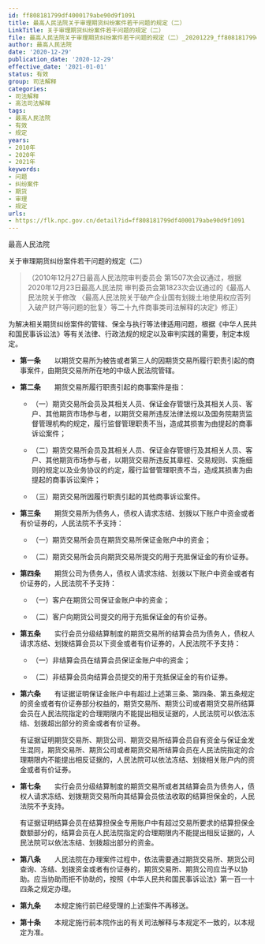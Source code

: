 ```yaml
---
id: ff808181799df4000179abe90d9f1091
title: 最高人民法院关于审理期货纠纷案件若干问题的规定（二）
LinkTitle: 关于审理期货纠纷案件若干问题的规定（二）
file: 最高人民法院关于审理期货纠纷案件若干问题的规定（二）_20201229_ff808181799df4000179abe90d9f1091.docx
author: 最高人民法院
date: '2020-12-29'
publication_date: '2020-12-29'
effective_date: '2021-01-01'
status: 有效
group: 司法解释
categories:
- 司法解释
- 高法司法解释
tags:
- 最高人民法院
- 有效
- 规定
years:
- 2010年
- 2020年
- 2021年
keywords:
- 问题
- 纠纷案件
- 期货
- 审理
- 规定
urls:
- https://flk.npc.gov.cn/detail?id=ff808181799df4000179abe90d9f1091
---
```


最高人民法院

关于审理期货纠纷案件若干问题的规定（二）

> （2010年12月27日最高人民法院审判委员会
> 第1507次会议通过，根据2020年12月23日最高人民法院
> 审判委员会第1823次会议通过的《最高人民法院关于修改
> 〈最高人民法院关于破产企业国有划拨土地使用权应否列入破产财产等问题的批复〉等二十九件商事类司法解释的决定》修正）

为解决相关期货纠纷案件的管辖、保全与执行等法律适用问题，根据《中华人民共和国民事诉讼法》等有关法律、行政法规的规定以及审判实践的需要，制定本规定。

- **第一条**　　以期货交易所为被告或者第三人的因期货交易所履行职责引起的商事案件，由期货交易所所在地的中级人民法院管辖。

- **第二条**　　期货交易所履行职责引起的商事案件是指：

  - （一）期货交易所会员及其相关人员、保证金存管银行及其相关人员、客户、其他期货市场参与者，以期货交易所违反法律法规以及国务院期货监督管理机构的规定，履行监督管理职责不当，造成其损害为由提起的商事诉讼案件；

  - （二）期货交易所会员及其相关人员、保证金存管银行及其相关人员、客户、其他期货市场参与者，以期货交易所违反其章程、交易规则、实施细则的规定以及业务协议的约定，履行监督管理职责不当，造成其损害为由提起的商事诉讼案件；

  - （三）期货交易所因履行职责引起的其他商事诉讼案件。

- **第三条**　　期货交易所为债务人，债权人请求冻结、划拨以下账户中资金或者有价证券的，人民法院不予支持：

  - （一）期货交易所会员在期货交易所保证金账户中的资金；

  - （二）期货交易所会员向期货交易所提交的用于充抵保证金的有价证券。

- **第四条**　　期货公司为债务人，债权人请求冻结、划拨以下账户中资金或者有价证券的，人民法院不予支持：

  - （一）客户在期货公司保证金账户中的资金；

  - （二）客户向期货公司提交的用于充抵保证金的有价证券。

- **第五条**　　实行会员分级结算制度的期货交易所的结算会员为债务人，债权人请求冻结、划拨结算会员以下资金或者有价证券的，人民法院不予支持：

  - （一）非结算会员在结算会员保证金账户中的资金；

  - （二）非结算会员向结算会员提交的用于充抵保证金的有价证券。

- **第六条**　　有证据证明保证金账户中有超过上述第三条、第四条、第五条规定的资金或者有价证券部分权益的，期货交易所、期货公司或者期货交易所结算会员在人民法院指定的合理期限内不能提出相反证据的，人民法院可以依法冻结、划拨超出部分的资金或者有价证券。

  有证据证明期货交易所、期货公司、期货交易所结算会员自有资金与保证金发生混同，期货交易所、期货公司或者期货交易所结算会员在人民法院指定的合理期限内不能提出相反证据的，人民法院可以依法冻结、划拨相关账户内的资金或者有价证券。

- **第七条**　　实行会员分级结算制度的期货交易所或者其结算会员为债务人，债权人请求冻结、划拨期货交易所向其结算会员依法收取的结算担保金的，人民法院不予支持。

  有证据证明结算会员在结算担保金专用账户中有超过交易所要求的结算担保金数额部分的，结算会员在人民法院指定的合理期限内不能提出相反证据的，人民法院可以依法冻结、划拨超出部分的资金。

- **第八条**　　人民法院在办理案件过程中，依法需要通过期货交易所、期货公司查询、冻结、划拨资金或者有价证券的，期货交易所、期货公司应当予以协助。应当协助而拒不协助的，按照《中华人民共和国民事诉讼法》第一百一十四条之规定办理。

- **第九条**　　本规定施行前已经受理的上述案件不再移送。

- **第十条**　　本规定施行前本院作出的有关司法解释与本规定不一致的，以本规定为准。
